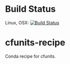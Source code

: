 # Build Status

Linux, OSX: [![Build
Status](https://travis-ci.org/csdms-stack/cfunits-recipe.svg?branch=master)](https://travis-ci.org/csdms-stack/cfunits-recipe)

# cfunits-recipe
Conda recipe for cfunits.
